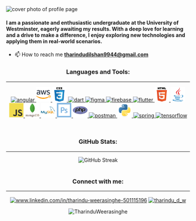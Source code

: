 <picture>
  <source media="(prefers-color-scheme: dark)" srcset="https://github.com/TharinduWeerasinghe/TharinduWeerasinghe/blob/master/assets/cover-photo.png" width="100%" height="200px">
  <source media="(prefers-color-scheme: light)" srcset="https://github.com/TharinduWeerasinghe/TharinduWeerasinghe/blob/master/assets/cover-photo.png" width="100%" height="200px">
  <img alt="cover photo of profile page" src="https://github.com/TharinduWeerasinghe/TharinduWeerasinghe/blob/master/assets/cover-photo.png" width="100%" height="200px">
</picture>

<h4 aligh="left">
  I am a passionate and enthusiastic undergraduate at the University of Westminster, eagerly awaiting my results. With a deep love for learning and a drive to make a difference, I enjoy exploring new technologies and applying them in real-world scenarios.
</h4>

- 📫 How to reach me **tharindudilshan9944@gmail.com**

<h3 align="center">Languages and Tools:</h3>
<hr>
<p align="center"> <a href="https://angular.io" target="_blank" rel="noreferrer"> <img src="https://angular.io/assets/images/logos/angular/angular.svg" alt="angular" width="40" height="40"/> </a> <a href="https://aws.amazon.com" target="_blank" rel="noreferrer"> <img src="https://raw.githubusercontent.com/devicons/devicon/master/icons/amazonwebservices/amazonwebservices-original-wordmark.svg" alt="aws" width="40" height="40"/> </a> <a href="https://www.w3schools.com/css/" target="_blank" rel="noreferrer"> <img src="https://raw.githubusercontent.com/devicons/devicon/master/icons/css3/css3-original-wordmark.svg" alt="css3" width="40" height="40"/> </a> <a href="https://dart.dev" target="_blank" rel="noreferrer"> <img src="https://www.vectorlogo.zone/logos/dartlang/dartlang-icon.svg" alt="dart" width="40" height="40"/> </a> <a href="https://www.figma.com/" target="_blank" rel="noreferrer"> <img src="https://www.vectorlogo.zone/logos/figma/figma-icon.svg" alt="figma" width="40" height="40"/> </a> <a href="https://firebase.google.com/" target="_blank" rel="noreferrer"> <img src="https://www.vectorlogo.zone/logos/firebase/firebase-icon.svg" alt="firebase" width="40" height="40"/> </a> <a href="https://flutter.dev" target="_blank" rel="noreferrer"> <img src="https://www.vectorlogo.zone/logos/flutterio/flutterio-icon.svg" alt="flutter" width="40" height="40"/> </a> <a href="https://www.w3.org/html/" target="_blank" rel="noreferrer"> <img src="https://raw.githubusercontent.com/devicons/devicon/master/icons/html5/html5-original-wordmark.svg" alt="html5" width="40" height="40"/> </a> <a href="https://www.java.com" target="_blank" rel="noreferrer"> <img src="https://raw.githubusercontent.com/devicons/devicon/master/icons/java/java-original.svg" alt="java" width="40" height="40"/> </a> <a href="https://developer.mozilla.org/en-US/docs/Web/JavaScript" target="_blank" rel="noreferrer"> <img src="https://raw.githubusercontent.com/devicons/devicon/master/icons/javascript/javascript-original.svg" alt="javascript" width="40" height="40"/> </a> <a href="https://www.mongodb.com/" target="_blank" rel="noreferrer"> <img src="https://raw.githubusercontent.com/devicons/devicon/master/icons/mongodb/mongodb-original-wordmark.svg" alt="mongodb" width="40" height="40"/> </a> <a href="https://www.mysql.com/" target="_blank" rel="noreferrer"> <img src="https://raw.githubusercontent.com/devicons/devicon/master/icons/mysql/mysql-original-wordmark.svg" alt="mysql" width="40" height="40"/> </a> <a href="https://www.photoshop.com/en" target="_blank" rel="noreferrer"> <img src="https://raw.githubusercontent.com/devicons/devicon/master/icons/photoshop/photoshop-line.svg" alt="photoshop" width="40" height="40"/> </a> <a href="https://www.php.net" target="_blank" rel="noreferrer"> <img src="https://raw.githubusercontent.com/devicons/devicon/master/icons/php/php-original.svg" alt="php" width="40" height="40"/> </a> <a href="https://postman.com" target="_blank" rel="noreferrer"> <img src="https://www.vectorlogo.zone/logos/getpostman/getpostman-icon.svg" alt="postman" width="40" height="40"/> </a> <a href="https://www.python.org" target="_blank" rel="noreferrer"> <img src="https://raw.githubusercontent.com/devicons/devicon/master/icons/python/python-original.svg" alt="python" width="40" height="40"/> </a> <a href="https://spring.io/" target="_blank" rel="noreferrer"> <img src="https://www.vectorlogo.zone/logos/springio/springio-icon.svg" alt="spring" width="40" height="40"/> </a> <a href="https://www.tensorflow.org" target="_blank" rel="noreferrer"> <img src="https://www.vectorlogo.zone/logos/tensorflow/tensorflow-icon.svg" alt="tensorflow" width="40" height="40"/> </a> </p>
</br>


<h3 align="center">GitHub Stats:</h3>
<hr>
<div align="center";>
<!--   <img src="https://github-readme-stats.vercel.app/api?username=TharinduWeerasinghe&show_icons=true&theme=tokyonight" alt="GitHub Stats" />
  <img src="https://github-readme-stats.vercel.app/api/top-langs/?username=TharinduWeerasinghe&langs_count=8&theme=tokyonight" alt="Top Languages" /> -->
    <img src="http://github-readme-streak-stats.herokuapp.com?user=TharinduWeerasinghe&theme=tokyonight&mode=weekly" alt="GitHub Streak" />
  

</div>

<br>

<h3 align="center">Connect with me:</h3>
<hr>
<p align="center">
<a href="https://linkedin.com/in/tharindu-weerasinghe-501115196" target="blank"><img align="center" src="https://raw.githubusercontent.com/rahuldkjain/github-profile-readme-generator/master/src/images/icons/Social/linked-in-alt.svg" alt="www.linkedin.com/in/tharindu-weerasinghe-501115196" height="30" width="40" /></a>
<a href="https://instagram.com/tharindu_d_w" target="blank"><img align="center" src="https://raw.githubusercontent.com/rahuldkjain/github-profile-readme-generator/master/src/images/icons/Social/instagram.svg" alt="tharindu_d_w" height="30" width="40" /></a>
</p>

<p align="center"> 
  <img src="https://komarev.com/ghpvc/?username=TharinduWeerasinghe&label=Profile Views&color=0e75b6&style=flat" alt="TharinduWeerasinghe" />
</p>

